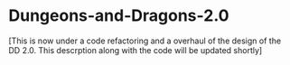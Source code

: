 # Dungeons-and-Dragons-2.0

[This is now under a code refactoring and a overhaul of the design of the DD 2.0.  This descrption along with the code will be updated shortly]


